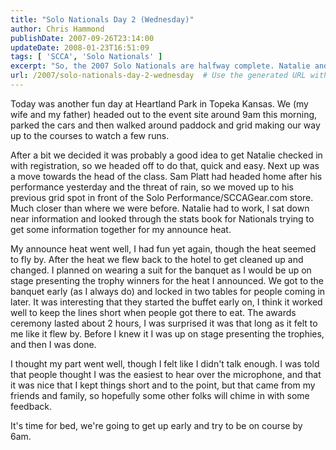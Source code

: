 ```yaml
---
title: "Solo Nationals Day 2 (Wednesday)"
author: Chris Hammond
publishDate: 2007-09-26T23:14:00
updateDate: 2008-01-23T16:51:09
tags: [ 'SCCA', 'Solo Nationals' ]
excerpt: "So, the 2007 Solo Nationals are halfway complete. Natalie and I took another hour of video today, more stuff to go through next week! &nbsp;A quick summary of the day. Bud finally got a clean run today, so that made 1 out of his 6 runs in CS cone free. I ran what I thought was well but not well enough. I was in 9th at the beginning of the day, 11th at the end of the day. Lynn Collins got 2nd in CSL, a few tenths out of 1st I believe. Time for bed, it's been a long week so far! posted from..."
url: /2007/solo-nationals-day-2-wednesday  # Use the generated URL with year
---
```

<p>Today was another fun day at Heartland Park in Topeka Kansas. We (my wife and my father) headed out to the event site around 9am this morning, parked the cars and then walked around paddock and grid making our way up to the courses to watch a few runs. </p>  <p>After a bit we decided it was probably a good idea to get Natalie checked in with registration, so we headed off to do that, quick and easy. Next up was a move towards the head of the class. Sam Platt had headed home after his performance yesterday and the threat of rain, so we moved up to his previous grid spot in front of the Solo Performance/SCCAGear.com store. Much closer than where we were before. Natalie had to work, I sat down near information and looked through the stats book for Nationals trying to get some information together for my announce heat. </p>  <p>My announce heat went well, I had fun yet again, though the heat seemed to fly by. After the heat we flew back to the hotel to get cleaned up and changed. I planned on wearing a suit for the banquet as I would be up on stage presenting the trophy winners for the heat I announced. We got to the banquet early (as I always do) and locked in two tables for people coming in later. It was interesting that they started the buffet early on, I think it worked well to keep the lines short when people got there to eat. The awards ceremony lasted about 2 hours, I was surprised it was that long as it felt to me like it flew by. Before I knew it I was up on stage presenting the trophies, and then I was done.</p>  <p>I thought my part went well, though I felt like I didn't talk enough. I was told that people thought I was the easiest to hear over the microphone, and that it was nice that I kept things short and to the point, but that came from my friends and family, so hopefully some other folks will chime in with some feedback.</p>  <p>It's time for bed, we're going to get up early and try to be on course by 6am. </p>
